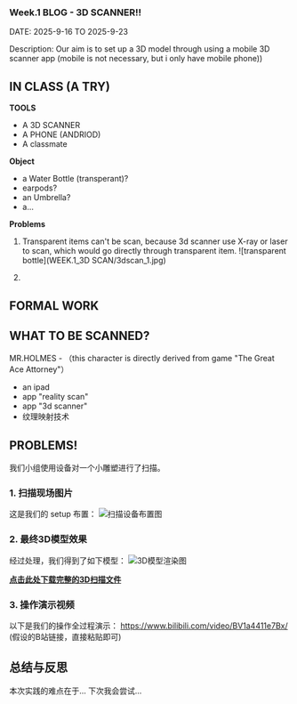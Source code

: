 ### Week.1 BLOG - 3D SCANNER!!

DATE: 2025-9-16 TO 2025-9-23

Description: Our aim is to set up a 3D model through using a mobile 3D scanner app (mobile is not necessary, but i only have mobile phone))

## IN CLASS (A TRY)

**TOOLS**
- A 3D SCANNER
- A PHONE (ANDRIOD)
- A classmate

**Object**
- a Water Bottle (transperant)?
- earpods?
- an Umbrella?
- a...

**Problems**
1. Transparent items can't be scan, because 3d scanner use X-ray or laser to scan, which would go directly through transparent item.
![transparent bottle](WEEK.1_3D SCAN/3dscan_1.jpg)

3.

## FORMAL WORK


## WHAT TO BE SCANNED?
MR.HOLMES - （this character is directly derived from game "The Great Ace Attorney"）

- an ipad
- app "reality scan"
- app "3d scanner"
- 纹理映射技术

## PROBLEMS!

我们小组使用设备对一个小雕塑进行了扫描。

### 1. 扫描现场图片

这是我们的 setup 布置：
![扫描设备布置图](images/setup.jpg)

### 2. 最终3D模型效果

经过处理，我们得到了如下模型：
![3D模型渲染图](images/final-render.png)

**[点击此处下载完整的3D扫描文件](3d-scans/final-model.obj)**

### 3. 操作演示视频

以下是我们的操作全过程演示：
https://www.bilibili.com/video/BV1a4411e7Bx/  (假设的B站链接，直接粘贴即可)

## 总结与反思

本次实践的难点在于... 下次我会尝试...
